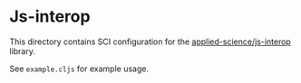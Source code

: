 # Js-interop

This directory contains SCI configuration for the [applied-science/js-interop](https://github.com/applied-science/js-interop) library.

See `example.cljs` for example usage.
